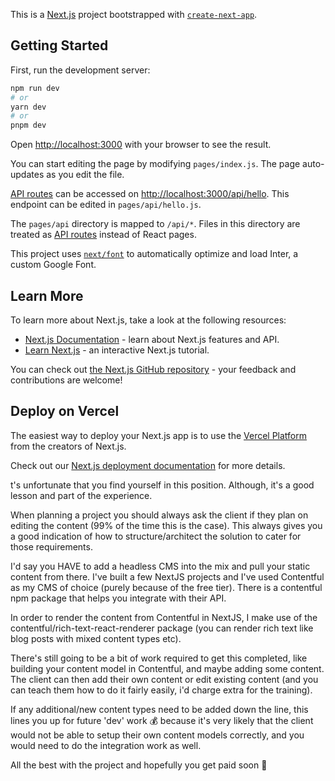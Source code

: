 This is a [Next.js](https://nextjs.org/) project bootstrapped with [`create-next-app`](https://github.com/vercel/next.js/tree/canary/packages/create-next-app).

## Getting Started

First, run the development server:

```bash
npm run dev
# or
yarn dev
# or
pnpm dev
```

Open [http://localhost:3000](http://localhost:3000) with your browser to see the result.

You can start editing the page by modifying `pages/index.js`. The page auto-updates as you edit the file.

[API routes](https://nextjs.org/docs/api-routes/introduction) can be accessed on [http://localhost:3000/api/hello](http://localhost:3000/api/hello). This endpoint can be edited in `pages/api/hello.js`.

The `pages/api` directory is mapped to `/api/*`. Files in this directory are treated as [API routes](https://nextjs.org/docs/api-routes/introduction) instead of React pages.

This project uses [`next/font`](https://nextjs.org/docs/basic-features/font-optimization) to automatically optimize and load Inter, a custom Google Font.

## Learn More

To learn more about Next.js, take a look at the following resources:

- [Next.js Documentation](https://nextjs.org/docs) - learn about Next.js features and API.
- [Learn Next.js](https://nextjs.org/learn) - an interactive Next.js tutorial.

You can check out [the Next.js GitHub repository](https://github.com/vercel/next.js/) - your feedback and contributions are welcome!

## Deploy on Vercel

The easiest way to deploy your Next.js app is to use the [Vercel Platform](https://vercel.com/new?utm_medium=default-template&filter=next.js&utm_source=create-next-app&utm_campaign=create-next-app-readme) from the creators of Next.js.

Check out our [Next.js deployment documentation](https://nextjs.org/docs/deployment) for more details.

t's unfortunate that you find yourself in this position. Although, it's a good lesson and part of the experience.

When planning a project you should always ask the client if they plan on editing the content (99% of the time this is the case). This always gives you a good indication of how to structure/architect the solution to cater for those requirements.

I'd say you HAVE to add a headless CMS into the mix and pull your static content from there. I've built a few NextJS projects and I've used Contentful as my CMS of choice (purely because of the free tier). There is a contentful npm package that helps you integrate with their API.

In order to render the content from Contentful in NextJS, I make use of the contentful/rich-text-react-renderer package (you can render rich text like blog posts with mixed content types etc).

There's still going to be a bit of work required to get this completed, like building your content model in Contentful, and maybe adding some content. The client can then add their own content or edit existing content (and you can teach them how to do it fairly easily, i'd charge extra for the training).

If any additional/new content types need to be added down the line, this lines you up for future 'dev' work 💰 because it's very likely that the client would not be able to setup their own content models correctly, and you would need to do the integration work as well.

All the best with the project and hopefully you get paid soon 🤙